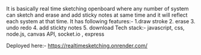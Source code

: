 It is basically real time sketching openboard where any number of system can sketch and erase and add sticky notes at same time and it will reflect each system at that time.
It has following features:-
1.draw stroke
2. erase
3. undo redo
4. add stickty notes
5. download
Tech stack:-
javascript, css, node.js, canvas API, socket.io , express

Deployed here:-  https://realtimesketching.onrender.com/
